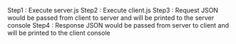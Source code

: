 Step1 : Execute server.js 
Step2 : Execute client.js
Step3 : Request JSON would be passed from client to server and will be printed to the server console
Step4 : Response JSON would be passed from server to client and will be printed to the client console
